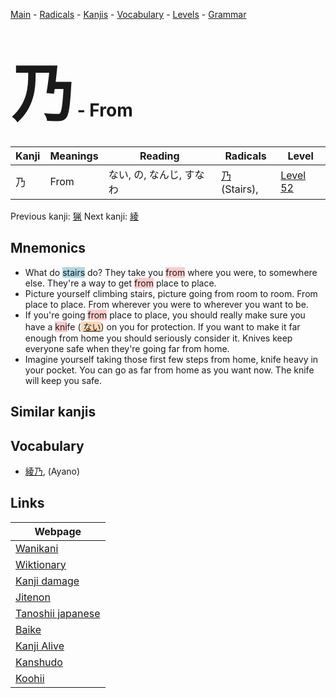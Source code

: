<style> bigfont {font-size: 100px}</style>
[Main](../README.md) -
[Radicals](../radicals.md) -
[Kanjis](../kanjis.md) -
[Vocabulary](../vocabulary.md) -
[Levels](../levels.md) -
[Grammar](../grammar.md)
# <bigfont> 乃</bigfont> - From 

| Kanji | Meanings | Reading | Radicals | Level |
| --- | --- | --- | --- | --- |
| 乃 | From | ない, の, なんじ, すなわ | [乃](../radicals/乃.md) (Stairs),  | [Level 52](../levels/wk_level52.md) |

Previous kanji: [猟](猟.md) Next kanji: [綾](綾.md) 

## Mnemonics
 * What do <span style="background-color:#ADD8E6"> stairs</span> do? They take you <span style="background-color:#ffcccb"> from</span> where you were, to somewhere else. They're a way to get <span style="background-color:#ffcccb"> from</span> place to place.
* Picture yourself climbing stairs, picture going from room to room. From place to place. From wherever you were to wherever you want to be.
* If you're going <span style="background-color:#ffcccb"> from</span> place to place, you should really make sure you have a <span style="background-color:#ffcccb"> kni</span>fe (<span style="background-color:#fed8b1"> [ない](https://jisho.org/search/ない)</span>) on you for protection. If you want to make it far enough from home you should seriously consider it. Knives keep everyone safe when they're going far from home.
* Imagine yourself taking those first few steps from home, knife heavy in your pocket. You can go as far from home as you want now. The knife will keep you safe.


## Similar kanjis
 


## Vocabulary
 * [綾乃](../vocabulary/乃.md), (Ayano)



## Links 

| Webpage |
| --- |
| [Wanikani          ](https://www.wanikani.com/kanji/乃) |
| [Wiktionary        ](https://en.wiktionary.org/wiki/乃) |
| [Kanji damage      ](http://www.kanjidamage.com/kanji/search?utf8=✓&q=乃) |
| [Jitenon           ](https://jitenon.com/kanji/乃) |
| [Tanoshii japanese ](https://www.tanoshiijapanese.com/dictionary/kanji.cfm?k=乃) |
| [Baike             ](https://baike.baidu.com/item/乃) |
| [Kanji Alive       ](https://app.kanjialive.com/乃) |
| [Kanshudo          ](https://www.kanshudo.com/searchmn?q=乃) |
| [Koohii            ](https://kanji.koohii.com/study/kanji/乃) |
